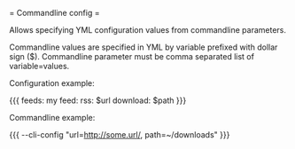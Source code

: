 = Commandline config =

Allows specifying YML configuration values from commandline parameters.

Commandline values are specified in YML by variable prefixed with dollar sign ($).
Commandline parameter must be comma separated list of variable=values.

Configuration example:

{{{
feeds:
  my feed:
    rss: $url
    download: $path
}}}

Commandline example:

{{{
--cli-config "url=http://some.url/, path=~/downloads"
}}}
